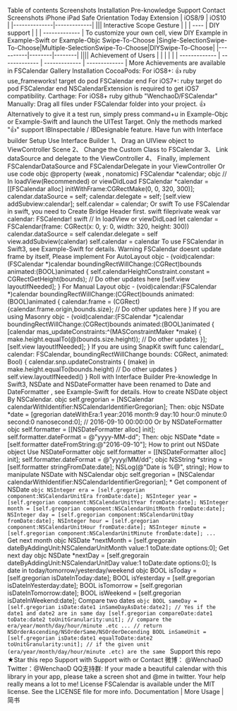 Table of contents Screenshots Installation Pre-knowledge Support Contact Screenshots iPhone iPad Safe Orientation Today Extension | iOS8/9 | iOS10 | |--------------|-------------| ||| Interactive Scope Gesture | | | ---- | DIY support | | | ------------- | To customize your own cell, view DIY Example in Example-Swift or Example-Objc Swipe-To-Choose |Single-SelectionSwipe-To-Choose|Multiple-SelectionSwipe-To-Choose|DIYSwipe-To-Choose| |----------|--------|--------| |||| Achievement of Users | | | | | | ------------- | ------------- | ------------- | ------------- | More Achievements are available in FSCalendar Gallery Installation CocoaPods: For iOS8+: 👍 ruby use_frameworks! target <Your Target Name> do pod FSCalendar end For iOS7+: ruby target <Your Target Name> do pod FSCalendar end NSCalendarExtension is required to get iOS7 compatibility. Carthage: For iOS8+ ruby github "WenchaoD/FSCalendar" Manually: Drag all files under FSCalendar folder into your project. 👍 Alternatively to give it a test run, simply press command+u in Example-Objc or Example-Swift and launch the UITest Target. Only the methods marked "👍" support IBInspectable / IBDesignable feature. Have fun with Interface builder Setup Use Interface Builder 1、 Drag an UIView object to ViewController Scene 2、 Change the Custom Class to FSCalendar 3、 Link dataSource and delegate to the ViewController 4、 Finally, implement FSCalendarDataSource and FSCalendarDelegate in your ViewController Or use code objc @property (weak , nonatomic) FSCalendar *calendar; objc // In loadView(Recommended) or viewDidLoad FSCalendar *calendar = [[FSCalendar alloc] initWithFrame:CGRectMake(0, 0, 320, 300)]; calendar.dataSource = self; calendar.delegate = self; [self.view addSubview:calendar]; self.calendar = calendar; Or swift To use FSCalendar in swift, you need to Create Bridge Header first. swift fileprivate weak var calendar: FSCalendar! swift // In loadView or viewDidLoad let calendar = FSCalendar(frame: CGRect(x: 0, y: 0, width: 320, height: 300)) calendar.dataSource = self calendar.delegate = self view.addSubview(calendar) self.calendar = calendar To use FSCalendar in Swift3, see Example-Swift for details. Warning FSCalendar doesnt update frame by itself, Please implement For AutoLayout objc - (void)calendar:(FSCalendar *)calendar boundingRectWillChange:(CGRect)bounds animated:(BOOL)animated { self.calendarHeightConstraint.constant = CGRectGetHeight(bounds); // Do other updates here [self.view layoutIfNeeded]; } For Manual Layout objc - (void)calendar:(FSCalendar *)calendar boundingRectWillChange:(CGRect)bounds animated:(BOOL)animated { calendar.frame = (CGRect){calendar.frame.origin,bounds.size}; // Do other updates here } If you are using Masonry objc - (void)calendar:(FSCalendar *)calendar boundingRectWillChange:(CGRect)bounds animated:(BOOL)animated { [calendar mas_updateConstraints:^(MASConstraintMaker *make) { make.height.equalTo(@(bounds.size.height)); // Do other updates }]; [self.view layoutIfNeeded]; } If you are using SnapKit swift func calendar(_ calendar: FSCalendar, boundingRectWillChange bounds: CGRect, animated: Bool) { calendar.snp.updateConstraints { (make) in make.height.equalTo(bounds.height) // Do other updates } self.view.layoutIfNeeded() } Roll with Interface Builder Pre-knowledge In Swift3, NSDate and NSDateFormatter have been renamed to Date and DateFormatter , see Example-Swift for details. How to create NSDate object By NSCalendar. objc self.gregorian = [NSCalendar calendarWithIdentifier:NSCalendarIdentifierGregorian]; Then: objc NSDate *date = [gregorian dateWithEra:1 year:2016 month:9 day:10 hour:0 minute:0 second:0 nanosecond:0]; // 2016-09-10 00:00:00 Or by NSDateFormatter objc self.formatter = [[NSDateFormatter alloc] init]; self.formatter.dateFormat = @"yyyy-MM-dd"; Then: objc NSDate *date = [self.formatter dateFromString:@"2016-09-10"]; How to print out NSDate object Use NSDateFormatter objc self.formatter = [[NSDateFormatter alloc] init]; self.formatter.dateFormat = @"yyyy/MM/dd"; objc NSString *string = [self.formatter stringFromDate:date]; NSLog(@"Date is %@", string); How to manipulate NSDate with NSCalendar objc self.gregorian = [NSCalendar calendarWithIdentifier:NSCalendarIdentifierGregorian]; * Get component of NSDate ```objc NSInteger era = [self.gregorian component:NSCalendarUnitEra fromDate:date]; NSInteger year = [self.gregorian component:NSCalendarUnitYear fromDate:date]; NSInteger month = [self.gregorian component:NSCalendarUnitMonth fromDate:date]; NSInteger day = [self.gregorian component:NSCalendarUnitDay fromDate:date]; NSInteger hour = [self.gregorian component:NSCalendarUnitHour fromDate:date]; NSInteger minute = [self.gregorian component:NSCalendarUnitMinute fromDate:date]; ... ``` Get next month objc NSDate *nextMonth = [self.gregorain dateByAddingUnit:NSCalendarUnitMonth value:1 toDate:date options:0]; Get next day objc NSDate *nextDay = [self.gregorain dateByAddingUnit:NSCalendarUnitDay value:1 toDate:date options:0]; Is date in today/tomorrow/yesterday/weekend objc BOOL isToday = [self.gregorian isDateInToday:date]; BOOL isYesterday = [self.gregorian isDateInYesterday:date]; BOOL isTomorrow = [self.gregorian isDateInTomorrow:date]; BOOL isWeekend = [self.gregorian isDateInWeekend:date]; Compare two dates ```objc BOOL sameDay = [self.gregorian isDate:date1 inSameDayAsDate:date2]; // Yes if the date1 and date2 are in same day [self.gregorian compareDate:date1 toDate:date2 toUnitGranularity:unit]; // compare the era/year/month/day/hour/minute .etc ... // return NSOrderAscending/NSOrderSame/NSOrderDecending BOOL inSameUnit = [self.gregorian isDate:date1 equalToDate:date2 toUnitGranularity:unit]; // if the given unit (era/year/month/day/hour/minute .etc) are the same ``` Support this repo ★Star this repo Support with Support with or Contact 微博： @WenchaoD Twitter：@WenchaoD QQ支持群: If your made a beautiful calendar with this library in your app, please take a screen shot and @me in twitter. Your help really means a lot to me! License FSCalendar is available under the MIT license. See the LICENSE file for more info. Documentation | More Usage | 简书